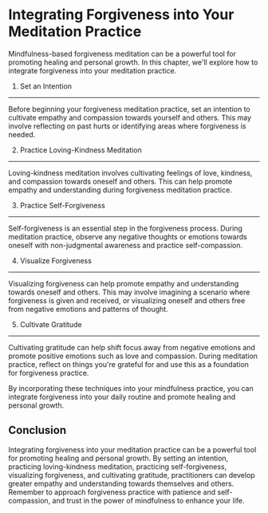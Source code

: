 Integrating Forgiveness into Your Meditation Practice
==========================================================================================================

Mindfulness-based forgiveness meditation can be a powerful tool for promoting healing and personal growth. In this chapter, we'll explore how to integrate forgiveness into your meditation practice.

1. Set an Intention
-------------------

Before beginning your forgiveness meditation practice, set an intention to cultivate empathy and compassion towards yourself and others. This may involve reflecting on past hurts or identifying areas where forgiveness is needed.

2. Practice Loving-Kindness Meditation
--------------------------------------

Loving-kindness meditation involves cultivating feelings of love, kindness, and compassion towards oneself and others. This can help promote empathy and understanding during forgiveness meditation practice.

3. Practice Self-Forgiveness
----------------------------

Self-forgiveness is an essential step in the forgiveness process. During meditation practice, observe any negative thoughts or emotions towards oneself with non-judgmental awareness and practice self-compassion.

4. Visualize Forgiveness
------------------------

Visualizing forgiveness can help promote empathy and understanding towards oneself and others. This may involve imagining a scenario where forgiveness is given and received, or visualizing oneself and others free from negative emotions and patterns of thought.

5. Cultivate Gratitude
----------------------

Cultivating gratitude can help shift focus away from negative emotions and promote positive emotions such as love and compassion. During meditation practice, reflect on things you're grateful for and use this as a foundation for forgiveness practice.

By incorporating these techniques into your mindfulness practice, you can integrate forgiveness into your daily routine and promote healing and personal growth.

Conclusion
----------

Integrating forgiveness into your meditation practice can be a powerful tool for promoting healing and personal growth. By setting an intention, practicing loving-kindness meditation, practicing self-forgiveness, visualizing forgiveness, and cultivating gratitude, practitioners can develop greater empathy and understanding towards themselves and others. Remember to approach forgiveness practice with patience and self-compassion, and trust in the power of mindfulness to enhance your life.


